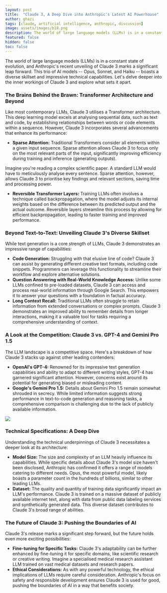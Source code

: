 ```yaml
---
layout: post
title:  "Claude 3, A Deep Dive into Anthropic's Latest AI Powerhouse"
author: ghazi
tags: [claude, artificial intelligence, anthropic, discussion]
image: assets/images/b18.png
description: The world of large language models (LLMs) is in a constant state of evolution, and Anthropic's recent unveiling of Claude 3 marks a significant leap forward.
featured: false
hidden: false
toc: false
---
```


The world of large language models (LLMs) is in a constant state of evolution, and Anthropic's recent unveiling of Claude 3 marks a significant leap forward. This trio of AI models -- Opus, Sonnet, and Haiku -- boasts a diverse skillset and impressive technical capabilities. Let's delve deeper into the inner workings of Claude 3 and explore what sets it apart.

### The Brains Behind the Brawn: Transformer Architecture and Beyond

Like most contemporary LLMs, Claude 3 utilises a Transformer architecture. This deep learning model excels at analysing sequential data, such as text and code, by establishing relationships between words or code elements within a sequence. However, Claude 3 incorporates several advancements that enhance its performance:

- **Sparse Attention:** Traditional Transformers consider all elements within a given input sequence. Sparse attention allows Claude 3 to focus only on the most relevant parts of the input, significantly improving efficiency during training and inference (generating outputs).

Imagine you're reading a complex scientific paper. A standard LLM would have to meticulously analyse every sentence. Sparse attention, however, allows Claude 3 to prioritise key findings and relevant sections, saving time and processing power.

- **Reversible Transformer Layers:** Training LLMs often involves a technique called backpropagation, where the model adjusts its internal weights based on the difference between its predicted output and the actual outcome. Reversible layers streamline this process by allowing for efficient backpropagation, leading to faster training and improved performance.

### Beyond Text-to-Text: Unveiling Claude 3's Diverse Skillset

While text generation is a core strength of LLMs, Claude 3 demonstrates an impressive range of capabilities:

- **Code Generation:** Struggling with that elusive line of code? Claude 3 can assist by generating different creative text formats, including code snippets. Programmers can leverage this functionality to streamline their workflow and explore alternative solutions.
- **Question Answering with Real-World Knowledge Access:** Unlike some LLMs confined to pre-loaded datasets, Claude 3 can access and process real-world information through Google Search. This empowers it to answer your questions with a foundation in factual accuracy.
- **Long Context Recall:** Traditional LLMs often struggle to retain information from extended conversations or complex prompts. Claude 3 demonstrates an improved ability to remember details from longer interactions, making it a valuable tool for tasks requiring a comprehensive understanding of context.

### A Look at the Competition: Claude 3 vs. GPT-4 and Gemini Pro 1.5

The LLM landscape is a competitive space. Here's a breakdown of how Claude 3 stacks up against other leading contenders:

- **OpenAI's GPT-4:**  Renowned for its impressive text generation capabilities and ability to adapt to different writing styles, GPT-4 has garnered significant attention. However, concerns exist around its potential for generating biased or misleading content.
- **Google's Gemini Pro 1.5:** Details about Gemini Pro 1.5 remain somewhat shrouded in secrecy. While limited information suggests strong performance in text-to-code generation and reasoning tasks, a comprehensive comparison is challenging due to the lack of publicly available information.

![](https://media.licdn.com/dms/image/v2/D5612AQF2LXySw6vMxw/article-inline_image-shrink_1000_1488/article-inline_image-shrink_1000_1488/0/1710224799207?e=1738800000&v=beta&t=a3RosDcIpY6ijvVvQEczUQyZOJ2mfesrOusdbIqgJXU)

### Technical Specifications: A Deep Dive

Understanding the technical underpinnings of Claude 3 necessitates a deeper look at its architecture:

- **Model Size:** The size and complexity of an LLM heavily influence its capabilities. While specific details about Claude 3's model size haven't been disclosed, Anthropic has confirmed it offers a range of models catering to different needs. Opus, the most powerful model, likely boasts a parameter count in the hundreds of billions, similar to other leading LLMs.
- **Dataset:** The quality and quantity of training data significantly impact an LLM's performance. Claude 3 is trained on a massive dataset of publicly available internet text, along with data from public data labeling services and synthetically generated data. This diverse dataset contributes to Claude 3's broad range of abilities.

### The Future of Claude 3: Pushing the Boundaries of AI

Claude 3's release marks a significant step forward, but the future holds even more exciting possibilities:

- **Fine-tuning for Specific Tasks:** Claude 3's adaptability can be further enhanced by fine-tuning it for specific domains, like scientific research or creative writing. Imagine a specialised medical research assistant LLM trained on vast medical datasets and research papers.
- **Ethical Considerations:** As with any powerful technology, the ethical implications of LLMs require careful consideration. Anthropic's focus on safety and responsible development ensures Claude 3 is used for good, pushing the boundaries of AI in a way that benefits society.